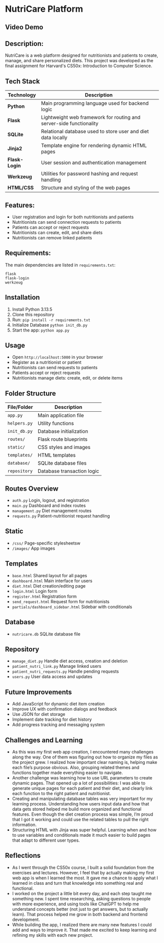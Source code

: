 # NutriCare Platform

## Video Demo


## Description:
NutriCare is a web platform designed for nutritionists and patients to create, manage, and share personalized diets. This project was developed as the final assignment for Harvard's CS50x: Introduction to Computer Science.

## Tech Stack
| Technology       | Description |
|------------------|-------------|
| **Python**       | Main programming language used for backend logic |
| **Flask**        | Lightweight web framework for routing and server-side functionality |
| **SQLite**       | Relational database used to store user and diet data locally |
| **Jinja2**       | Template engine for rendering dynamic HTML pages |
| **Flask-Login**  | User session and authentication management |
| **Werkzeug**     | Utilities for password hashing and request handling |
| **HTML/CSS**     | Structure and styling of the web pages |

## Features:
- User registration and login for both nutritionists and patients  
- Nutritionists can send connection requests to patients  
- Patients can accept or reject requests  
- Nutritionists can create, edit, and share diets  
- Nutritionists can remove linked patients  

## Requirements:
The main dependencies are listed in `requirements.txt`:
```
flask
flask-login
werkzeug

```
## Installation
1. Install Python 3.13.5
2. Clone this repository
3. Run: `pip install -r requirements.txt`
4. Initialize Database `python init_db.py`
4. Start the app: `python app.py`


## Usage
- Open `http://localhost:5000` in your browser  
- Register as a nutritionist or patient  
- Nutritionists can send requests to patients  
- Patients accept or reject requests  
- Nutritionists manage diets: create, edit, or delete items  

## Folder Structure
| File/Folder   | Description                |
| ------------- | -------------              |
| `app.py`      | Main application file      |
| `helpers.py`  | Utility functions          |
| `init_db.py`  | Database initialization    |
| `routes/`     | Flask route blueprints     |
| `static/`     | CSS styles and images      |
| `templates/`  | HTML templates             |
| `database/`   | SQLite database files      |
| `repository`  | Database transaction logic |

## Routes Overview
- `auth.py` Login, logout, and registration
- `main.py` Dashboard and index routes
- `management.py` Diet management routes
- `requests.py` Patient-nutritionist request handling

## Static
- `/css/` Page-specific stylesheetsw
- `/images/` App images

## Templates
- `base.html` Shared layout for all pages
- `dashboard.html` Main interface for users
- `diet.html` Diet creation/editing page
- `login.html` Login form
- `register.html` Registration form
- `send_request.html` Request form for nutritionists
- `partials/dashboard_sidebar.html` Sidebar with conditionals

## Database
- `nutricare.db` SQLite database file

## Repository 
- `manage_diet.py` Handle diet access, creation and deletion
- `patient_nutri_link.py` Manage linked users
- `patient_nutri_requests.py` Handle pending requests
- `users.py` User data access and updates

## Future Improvements
- Add JavaScript for dynamic diet item creation
- Improve UX with confirmation dialogs and feedback
- Use JSON for diet storage
- Implement date tracking for diet history
- Add progress tracking and messaging system

## Challenges and Learning
- As this was my first web app creation, I encountered many challenges along the way. One of them was figuring out how to organize my files as the project grew. I realized how important clear naming is, helping make each file’s purpose obvious. Also, grouping related themes and functions together made everything easier to navigate.
- Another challenge was learning how to use URL parameters to create dynamic pages. That opened up a lot of possibilities: I was able to generate unique pages for each patient and their diet, and clearly link each function to the right patient and nutritionist.
- Creating and manipulating database tables was very important for my learning process. Understanding how users input data and how that data gets stored helped me build more organized and functional features. Even though the diet creation process was simple, I’m proud that I got it working and could use the related tables to pull the right information.
- Structuring HTML with Jinja was super helpful. Learning when and how to use variables and conditionals made it much easier to build pages that adapt to different user types.


## Reflections
- As I went through the CS50x course, I built a solid foundation from the exercises and lectures. However, I feel that by actually making my first web app is when I learned the most. It gave me a chance to apply what I learned in class and turn that knowledge into something real and functional.
- I worked on the project a little bit every day, and each step taught me something new. I spent time researching, asking questions to people with more experience, and using tools like ChatGPT to help me understand concepts better (not just to get answers, but to actually learn). That process helped me grow in both backend and frontend development.
- While building the app, I realized there are many new features I could add and ways to improve it. That made me excited to keep learning and refining my skills with each new project.